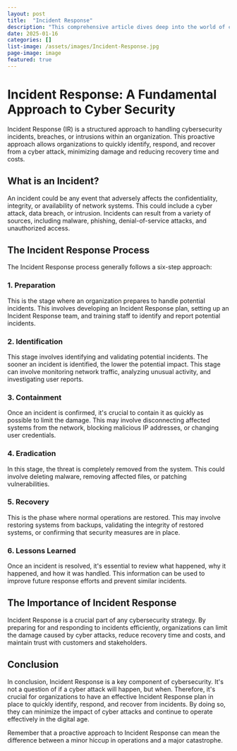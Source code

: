 ```yaml
---
layout: post
title:  "Incident Response"
description: "This comprehensive article dives deep into the world of cybersecurity, focusing specifically on 'Incident Response'. It explores its critical role in managing cyber threats, provides an overview of the key steps involved in an effective incident response plan, discusses common challenges encountered in the process, and offers practical strategies to improve response time and efficiency. The role of technology, like AI, in enhancing incident response is also discussed."
date: 2025-01-16
categories: []
list-image: /assets/images/Incident-Response.jpg
page-image: image
featured: true
---
```

# Incident Response: A Fundamental Approach to Cyber Security

Incident Response (IR) is a structured approach to handling cybersecurity incidents, breaches, or intrusions within an organization. This proactive approach allows organizations to quickly identify, respond, and recover from a cyber attack, minimizing damage and reducing recovery time and costs.

## What is an Incident?

An incident could be any event that adversely affects the confidentiality, integrity, or availability of network systems. This could include a cyber attack, data breach, or intrusion. Incidents can result from a variety of sources, including malware, phishing, denial-of-service attacks, and unauthorized access.

## The Incident Response Process

The Incident Response process generally follows a six-step approach:

### 1. Preparation

This is the stage where an organization prepares to handle potential incidents. This involves developing an Incident Response plan, setting up an Incident Response team, and training staff to identify and report potential incidents.

### 2. Identification

This stage involves identifying and validating potential incidents. The sooner an incident is identified, the lower the potential impact. This stage can involve monitoring network traffic, analyzing unusual activity, and investigating user reports.

### 3. Containment

Once an incident is confirmed, it's crucial to contain it as quickly as possible to limit the damage. This may involve disconnecting affected systems from the network, blocking malicious IP addresses, or changing user credentials.

### 4. Eradication

In this stage, the threat is completely removed from the system. This could involve deleting malware, removing affected files, or patching vulnerabilities.

### 5. Recovery

This is the phase where normal operations are restored. This may involve restoring systems from backups, validating the integrity of restored systems, or confirming that security measures are in place.

### 6. Lessons Learned

Once an incident is resolved, it's essential to review what happened, why it happened, and how it was handled. This information can be used to improve future response efforts and prevent similar incidents.

## The Importance of Incident Response

Incident Response is a crucial part of any cybersecurity strategy. By preparing for and responding to incidents efficiently, organizations can limit the damage caused by cyber attacks, reduce recovery time and costs, and maintain trust with customers and stakeholders.

## Conclusion

In conclusion, Incident Response is a key component of cybersecurity. It's not a question of if a cyber attack will happen, but when. Therefore, it's crucial for organizations to have an effective Incident Response plan in place to quickly identify, respond, and recover from incidents. By doing so, they can minimize the impact of cyber attacks and continue to operate effectively in the digital age.

Remember that a proactive approach to Incident Response can mean the difference between a minor hiccup in operations and a major catastrophe.